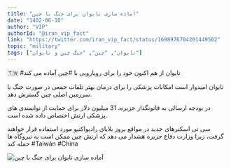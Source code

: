 ```yaml
---
title: "آماده سازی تایوان برای جنگ با چین"
date: "1402-06-18"
author: "VIP"
authorId: "@iran_vip_fact"
link: "https://twitter.com/iran_vip_fact/status/1698976704201449502"
topic: "military"
tags: ["تایوان", "چین", "جنگ چین و تایوان"]
---
```


🇹🇼 #تایوان از هم اکنون خود را برای رویارویی با #چین آماده می کند

تایوان امیدوار است امکانات پزشکی را برای درمان بهتر تلفات جمعی در صورت جنگ با سرزمین اصلی چین گسترش دهد.

در بودجه ارسالی به قانونگذار جزیره، 31 میلیون دلار برای حمایت از توانمندی های پزشکی ارتش اختصاص داده شده است.

سی تی اسکنرهای جدید در مواقع بروز بلایای رادیواکتیو مورد استفاده قرار خواهند گرفت، زیرا وزارت دفاع جزیره هشدار می دهد که ارتش چین‌ ممکن است به نیروگاه ها حمله کند
#Taiwán
#China

![آماده سازی تایوان برای جنگ با چین](/posts/military/amadesazi-taiwan-baraye-jang-ba-chin.webp)
